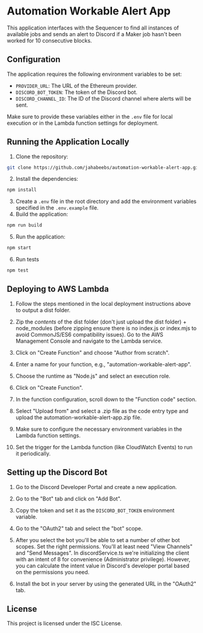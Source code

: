 # Automation Workable Alert App

This application interfaces with the Sequencer to find all instances of available jobs and sends an alert to Discord if a Maker job hasn't been worked for 10 consecutive blocks.

## Configuration

The application requires the following environment variables to be set:

- `PROVIDER_URL`: The URL of the Ethereum provider.
- `DISCORD_BOT_TOKEN`: The token of the Discord bot.
- `DISCORD_CHANNEL_ID`: The ID of the Discord channel where alerts will be sent.

Make sure to provide these variables either in the `.env` file for local execution or in the Lambda function settings for deployment.


## Running the Application Locally

1. Clone the repository:
```bash
git clone https://github.com/jahabeebs/automation-workable-alert-app.git
```

2. Install the dependencies:
```bash
npm install
```

3. Create a `.env` file in the root directory and add the environment variables specified in the `.env.example` file.
4. Build the application:
```bash
npm run build
```
5. Run the application:
```bash
npm start
```

6. Run tests
```bash
npm test
```

## Deploying to AWS Lambda

1. Follow the steps mentioned in the local deployment instructions above to output a dist folder.

2. Zip the *contents* of the dist folder (don't just upload the dist folder) + node_modules (before zipping ensure there is no index.js or index.mjs to avoid CommonJS/ES6 compatibility issues). Go to the AWS Management Console and navigate to the Lambda service.

3. Click on "Create Function" and choose "Author from scratch".
   
4. Enter a name for your function, e.g., "automation-workable-alert-app".
   
5. Choose the runtime as "Node.js" and select an execution role.
   
6. Click on "Create Function".
   
7. In the function configuration, scroll down to the "Function code" section.
   
8. Select "Upload from" and select a .zip file as the code entry type and upload the automation-workable-alert-app.zip file.

9. Make sure to configure the necessary environment variables in the Lambda function settings.

10. Set the trigger for the Lambda function (like CloudWatch Events) to run it periodically.

## Setting up the Discord Bot

1. Go to the Discord Developer Portal and create a new application.

2. Go to the "Bot" tab and click on "Add Bot".

3. Copy the token and set it as the `DISCORD_BOT_TOKEN` environment variable.

4. Go to the "OAuth2" tab and select the "bot" scope.

5. After you select the bot you'll be able to set a number of other bot scopes. Set the right permissions. You'll at least need "View Channels" and "Send Messages". 
In discordService.ts we're initializing the client with an intent of 8 for convenience (Administrator privilege). However, you can calculate the intent value in Discord's developer portal based on the permissions you need.

6. Install the bot in your server by using the generated URL in the "OAuth2" tab.

## License

This project is licensed under the ISC License.
